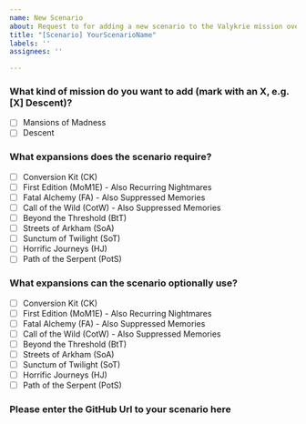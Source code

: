 ```yaml
---
name: New Scenario
about: Request to for adding a new scenario to the Valykrie mission overview
title: "[Scenario] YourScenarioName"
labels: ''
assignees: ''

---
```


<!--
  Thank you for proposing a new scenario! To streamline our all efforts, please
  first read this short paragraph. If you can check all the boxes below, go for
  it and propose the new scenario!

  - [ ] Please ensure you have renamed your scenario folder so that it does **not** equal the default mission name **EditorQuest1.valkyrie** or **EditorQuest1.ini**.
  - [ ] Please replace **YourScenarioName** in the Issue-Title with your scenario name
 -  [ ] Please check the checkboxes below so we know if the mission is a Mansions of Madness or Descent mission.
 -  [ ] Please enter the GitHub Url below and ensure the github project is public.
-->

### What kind of mission do you want to add (mark with an X, e.g. [X] Descent)?
- [ ] Mansions of Madness
- [ ] Descent

### What expansions does the scenario require?
- [ ] Conversion Kit (CK)
- [ ] First Edition (MoM1E) - Also Recurring Nightmares
- [ ] Fatal Alchemy (FA) - Also Suppressed Memories
- [ ] Call of the Wild (CotW) - Also Suppressed Memories
- [ ] Beyond the Threshold (BtT)
- [ ] Streets of Arkham (SoA)
- [ ] Sunctum of Twilight (SoT)
- [ ] Horrific Journeys (HJ)
- [ ] Path of the Serpent (PotS)

### What expansions can the scenario optionally use?
- [ ] Conversion Kit (CK)
- [ ] First Edition (MoM1E) - Also Recurring Nightmares
- [ ] Fatal Alchemy (FA) - Also Suppressed Memories
- [ ] Call of the Wild (CotW) - Also Suppressed Memories
- [ ] Beyond the Threshold (BtT)
- [ ] Streets of Arkham (SoA)
- [ ] Sunctum of Twilight (SoT)
- [ ] Horrific Journeys (HJ)
- [ ] Path of the Serpent (PotS)

### Please enter the GitHub Url to your scenario here
